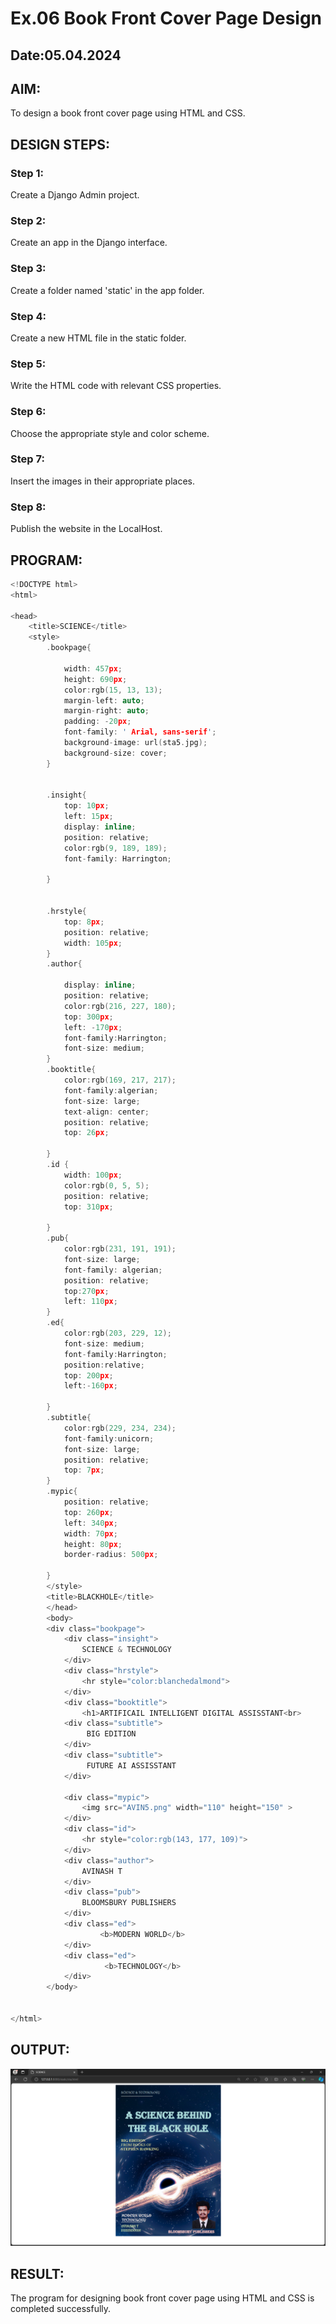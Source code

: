 # Ex.06 Book Front Cover Page Design
## Date:05.04.2024

## AIM:
To design a book front cover page using HTML and CSS.

## DESIGN STEPS:

### Step 1:
Create a Django Admin project.

### Step 2:
Create an app in the Django interface.

### Step 3:
Create a folder named 'static' in the app folder.

### Step 4:
Create a new HTML file in the static folder.

### Step 5:
Write the HTML code with relevant CSS properties.

### Step 6:
Choose the appropriate style and color scheme.

### Step 7:
Insert the images in their appropriate places.

### Step 8:
Publish the website in the LocalHost.

## PROGRAM:
```c
<!DOCTYPE html>
<html>

<head>
    <title>SCIENCE</title>
    <style>
        .bookpage{

            width: 457px;
            height: 690px;
            color:rgb(15, 13, 13);
            margin-left: auto;
            margin-right: auto;
            padding: -20px;
            font-family: ' Arial, sans-serif';
            background-image: url(sta5.jpg);
            background-size: cover;
        }
            
        
        .insight{
            top: 10px;
            left: 15px;
            display: inline;
            position: relative;
            color:rgb(9, 189, 189);
            font-family: Harrington;
            
        }
        
        
        .hrstyle{
            top: 8px;
            position: relative;
            width: 105px;
        }
        .author{
        
            display: inline;
            position: relative;
            color:rgb(216, 227, 180);
            top: 300px;
            left: -170px;
            font-family:Harrington;
            font-size: medium;
        }
        .booktitle{
            color:rgb(169, 217, 217);
            font-family:algerian;
            font-size: large;
            text-align: center;
            position: relative;
            top: 26px;
        
        }
        .id {
            width: 100px;
            color:rgb(0, 5, 5);
            position: relative;
            top: 310px;
            
        }
        .pub{
            color:rgb(231, 191, 191);
            font-size: large;
            font-family: algerian;
            position: relative;
            top:270px;
            left: 110px;
        }
        .ed{
            color:rgb(203, 229, 12);
            font-size: medium;
            font-family:Harrington;
            position:relative;
            top: 200px;
            left:-160px;
        
        }
        .subtitle{
            color:rgb(229, 234, 234);
            font-family:unicorn;
            font-size: large;
            position: relative;
            top: 7px;
        }
        .mypic{
            position: relative;
            top: 260px;
            left: 340px;
            width: 70px;
            height: 80px;
            border-radius: 500px;

        }
        </style>
        <title>BLACKHOLE</title>
        </head>
        <body>
        <div class="bookpage">
            <div class="insight">
                SCIENCE & TECHNOLOGY
            </div>
            <div class="hrstyle">
                <hr style="color:blanchedalmond">
            </div>
            <div class="booktitle">
                <h1>ARTIFICAIL INTELLIGENT DIGITAL ASSISSTANT<br>
            <div class="subtitle">
                 BIG EDITION
            </div>
            <div class="subtitle">
                 FUTURE AI ASSISSTANT
            </div>

            <div class="mypic">
                <img src="AVIN5.png" width="110" height="150" >
            </div>
            <div class="id">
                <hr style="color:rgb(143, 177, 109)">
            </div>
            <div class="author">
                AVINASH T
            </div>
            <div class="pub">
                BLOOMSBURY PUBLISHERS
            </div>
            <div class="ed">
                    <b>MODERN WORLD</b> 
            </div>
            <div class="ed">
                     <b>TECHNOLOGY</b>
            </div>
        </body>
        

</html>
```

## OUTPUT:
![alt text](<Screenshot (14).png>)

## RESULT:
The program for designing book front cover page using HTML and CSS is completed successfully.
